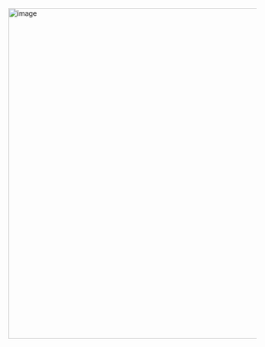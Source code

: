 
<img width="646" height="671" alt="image" src="https://github.com/user-attachments/assets/775198eb-680a-4ba0-a01d-879a2efe5804" />
